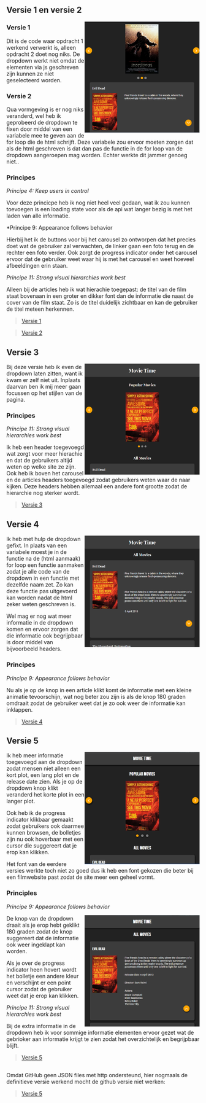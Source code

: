 ## Versie 1 en versie 2
<img align="right" src="images/versie1.PNG" width="300">

### Versie 1

Dit is de code waar opdracht 1 werkend verwerkt is, alleen opdracht 2 doet nog niks. De dropdown werkt niet omdat de elementen via js geschreven zijn kunnen ze niet geselecteerd worden. 

### Versie 2

Qua vormgeving is er nog niks veranderd, wel heb ik geprobeerd de dropdown te fixen door middel van een variabele mee te geven aan de for loop die de html schrijft. Deze variabele zou ervoor moeten zorgen dat als de html geschreven is dat dan pas de functie in de for loop van de dropdown aangeroepen mag worden. Echter werkte dit jammer genoeg niet..

### Principes 

*Principe 4: Keep users in control*

Voor deze princicpe heb ik nog niet heel veel gedaan, wat ik zou kunnen toevoegen is een loading state voor als de api wat langer bezig is met het laden van alle informatie. 

*Principe 9: Appearance follows behavior

Hierbij het ik de buttons voor bij het carousel zo ontworpen dat het precies doet wat de gebruiker zal verwachten, de linker gaan een foto terug en de rechter een foto verder. Ook zorgt de progress indicator onder het carousel ervoor dat de gebruiker weet waar hij is met het carousel en weet hoeveel afbeeldingen erin staan.

*Principe 11: Strong visual hierarchies work best*

Alleen bij de articles heb ik wat hierachie toegepast: de titel van de film staat bovenaan in een groter en dikker font dan de informatie die naast de cover van de film staat. Zo is de titel duidelijk zichtbaar en kan de gebruiker de titel meteen herkennen.

>[Versie 1](https://evatissink.github.io/Frontend-voor-designers/opdracht%203/versie%201/)

>[Versie 2](https://evatissink.github.io/Frontend-voor-designers/opdracht%203/versie%202/)


## Versie 3

<img align="right" src="images/versie2.PNG" width="300">
Bij deze versie heb ik even de dropdown laten zitten, want ik kwam er zelf niet uit. Inplaats daarvan ben ik mij meer gaan focussen op het stijlen van de pagina.

### Principes 

*Principe 11: Strong visual hierarchies work best*

Ik heb een header toegevoegd wat zorgt voor meer hierachie en dat de gebruikers altijd weten op welke site ze zijn. Ook heb ik boven het carousel en de articles headers toegevoegd zodat gebruikers weten waar de naar kijken. Deze headers hebben allemaal een andere font grootte zodat de hierarchie nog sterker wordt.


>[Versie 3](https://evatissink.github.io/Frontend-voor-designers/opdracht%203/versie%203/)


## Versie 4
<img align="right" src="images/versie3.PNG" width="300">

Ik heb met hulp de dropdown gefixt. In plaats van een variabele moest je in de functie na de (html aanmaak) for loop een functie aanmaken zodat je alle code van de dropdown in een functie met dezelfde naam zet. Zo kan deze functie pas uitgevoerd kan worden nadat de html zeker weten geschreven is.

Wel mag er nog wat meer informatie in de dropdown komen en ervoor zorgen dat die informatie ook begrijpbaar is door middel van bijvoorbeeld headers.

### Principes

*Principe 9: Appearance follows behavior*

Nu als je op de knop in een article klikt komt de informatie met een kleine animatie tevoorschijn, wat nog beter zou zijn is als de knop 180 graden omdraait zodat de gebruiker weet dat je zo ook weer de informatie kan inklappen.


>[Versie 4](https://evatissink.github.io/Frontend-voor-designers/opdracht%203/versie%204/)

## Versie 5
<img align="right" src="images/versie5.PNG" width="300">

Ik heb meer informatie toegevoegd aan de dropdown zodat mensen niet alleen een kort plot, een lang plot en de release date zien. 
Als je op de dropdown knop klikt veranderd het korte plot in een langer plot.

Ook heb ik de progress indicator klikbaar gemaakt zodat gebruikers ook daarmee kunnen browsen, de bolletjes zijn nu ook hoverbaar met een cursor die suggereert dat je erop kan klikken.

Het font van de eerdere versies werkte toch niet zo goed dus ik heb een font gekozen die beter bij een filmwebsite past zodat de site meer een geheel vormt.

### Principles

*Principe 9: Appearance follows behavior*

<img align="right" src="images/versie6.PNG" width="300">

De knop van de dropdown draait als je erop hebt geklikt 180 graden zodat de knop suggereert dat de informatie ook weer ingeklapt kan worden. 

Als je over de progress indicator heen hovert wordt het bolletje een andere kleur en verschijnt er een point cursor zodat de gebruiker weet dat je erop kan klikken.

*Principe 11: Strong visual hierarchies work best*

Bij de extra informatie in de dropdown heb ik voor sommige informatie elementen ervoor gezet wat de gebrioker aan informatie krijgt te zien zodat het overzichtelijk en begrijpbaar blijft.


>[Versie 5](https://evatissink.github.io/Frontend-voor-designers/opdracht%203/versie%205/)

## 
Omdat GitHub geen JSON files met http ondersteund, hier nogmaals de definitieve versie werkend mocht de github versie niet werken:

>[Versie 5](http://evatissink.nl/)
